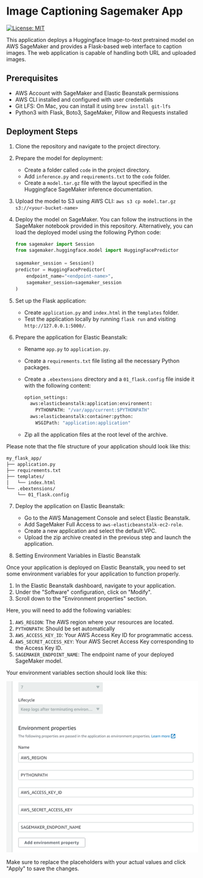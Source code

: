 # Image Captioning Sagemaker App 
[![License: MIT](https://img.shields.io/badge/License-MIT-yellow.svg)](https://opensource.org/licenses/MIT)

This application deploys a Huggingface Image-to-text pretrained model on AWS SageMaker and provides a Flask-based web interface to caption images. The web application is capable of handling both URL and uploaded images.

## Prerequisites
- AWS Account with SageMaker and Elastic Beanstalk permissions
- AWS CLI installed and configured with user credentials
- Git LFS: On Mac, you can install it using `brew install git-lfs`
- Python3 with Flask, Boto3, SageMaker, Pillow and Requests installed

## Deployment Steps
1. Clone the repository and navigate to the project directory.

2. Prepare the model for deployment:
    - Create a folder called `code` in the project directory.
    - Add `inference.py` and `requirements.txt` to the `code` folder.
    - Create a `model.tar.gz` file with the layout specified in the Huggingface SageMaker inference documentation.

3. Upload the model to S3 using AWS CLI: `aws s3 cp model.tar.gz s3://<your-bucket-name>`

4. Deploy the model on SageMaker. You can follow the instructions in the SageMaker notebook provided in this repository. Alternatively, you can load the deployed model using the following Python code:

    ```python
    from sagemaker import Session
    from sagemaker.huggingface.model import HuggingFacePredictor
    
    sagemaker_session = Session()
    predictor = HuggingFacePredictor(
        endpoint_name="<endpoint-name>",
        sagemaker_session=sagemaker_session
    )
    ```

5. Set up the Flask application:
    - Create `application.py` and `index.html` in the `templates` folder.
    - Test the application locally by running `flask run` and visiting `http://127.0.0.1:5000/`.

6. Prepare the application for Elastic Beanstalk:
    - Rename `app.py` to `application.py`.
    - Create a `requirements.txt` file listing all the necessary Python packages.
    - Create a `.ebextensions` directory and a `01_flask.config` file inside it with the following content:

        ```python
        option_settings:
          aws:elasticbeanstalk:application:environment:
            PYTHONPATH: "/var/app/current:$PYTHONPATH"
          aws:elasticbeanstalk:container:python:
            WSGIPath: "application:application"
        ```

    - Zip all the application files at the root level of the archive.

Please note that the file structure of your application should look like this:

```
my_flask_app/
├── application.py
├── requirements.txt
├── templates/
│   └── index.html
└── .ebextensions/
    └── 01_flask.config
```

7. Deploy the application on Elastic Beanstalk:
    - Go to the AWS Management Console and select Elastic Beanstalk.
    - Add SageMaker Full Access to `aws-elasticbeanstalk-ec2-role`.
    - Create a new application and select the default VPC.
    - Upload the zip archive created in the previous step and launch the application.
  
8. Setting Environment Variables in Elastic Beanstalk

Once your application is deployed on Elastic Beanstalk, you need to set some environment variables for your application to function properly. 

1. In the Elastic Beanstalk dashboard, navigate to your application.
2. Under the "Software" configuration, click on "Modify".
3. Scroll down to the "Environment properties" section. 

Here, you will need to add the following variables:

1. `AWS_REGION`: The AWS region where your resources are located.
2. `PYTHONPATH`: Should be set automatically
3. `AWS_ACCESS_KEY_ID`: Your AWS Access Key ID for programmatic access.
4. `AWS_SECRET_ACCESS_KEY`: Your AWS Secret Access Key corresponding to the Access Key ID.
5. `SAGEMAKER_ENDPOINT_NAME`: The endpoint name of your deployed SageMaker model.

Your environment variables section should look like this:

![Environment Variables](imgs/envs.png)

Make sure to replace the placeholders with your actual values and click "Apply" to save the changes. 

